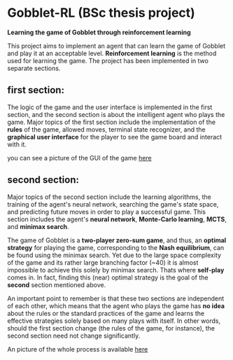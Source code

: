 Gobblet-RL (BSc thesis project)
===========
**Learning the game of Gobblet through reinforcement learning**

This project aims to implement an agent that can learn the game of Gobblet and play it at an acceptable level.
**Reinforcement learning** is the method used for learning the game. The project has been implemented in two separate sections.

first section:
-----------------------
The logic of the game and the user interface is implemented in the first section, and the second section is about the intelligent agent who plays the game. Major topics of the first section include the implementation of the **rules** of the game, allowed moves, terminal state recognizer, and the **graphical user interface** for the player to see the game board and interact with it.

you can see a picture of the GUI of the game [here](https://github.com/srmt99/Gobblet-RL/blob/main/REPORTS/GUI.PNG)

second section:
-----------------------
Major topics of the second section include the learning algorithms, the training of the agent's neural network, searching the game's state space, and predicting future moves in order to play a successful game. This section includes the agent's **neural network**, **Monte-Carlo learning**, **MCTS**, and **minimax search**.

The game of Gobblet is a **two-player zero-sum game**, and thus, an **optimal strategy** for playing the game, corresponding to the **Nash equilibrium**, can be found using the minimax search. Yet due to the large space complexity of the game and its rather large branching factor (~40) it is almost impossible to achieve this solely by minimax search. Thats where **self-play** comes in. In fact, finding this (near) optimal strategy is the goal of the **second** section mentioned above.

An important point to remember is that these two sections are independent of each other, which means that the agent who plays the game has **no idea** about the rules or the standard practices of the game and learns the effective strategies solely based on many plays with itself. In other words, should the first section change (the rules of the game, for instance), the second section need not change significantly.

An picture of the whole process is available [here](https://github.com/srmt99/srmt99.github.io/blob/main/data/RL_gobblet.jpg)


